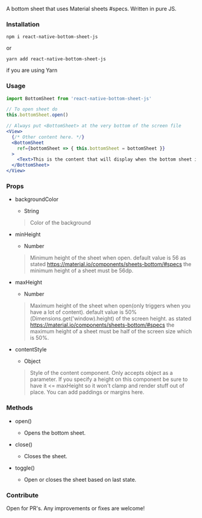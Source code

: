 A bottom sheet that uses Material sheets #specs. Written in pure JS.

### Installation

```
npm i react-native-bottom-sheet-js
```

or

```
yarn add react-native-bottom-sheet-js
```

if you are using Yarn

### Usage

```jsx
import BottomSheet from 'react-native-bottom-sheet-js'

// To open sheet do
this.bottomSheet.open()

// Always put <BottomSheet> at the very bottom of the screen file
<View>
  {/* Other content here. */}
  <BottomSheet
    ref={bottomSheet => { this.bottomSheet = bottomSheet }}
  >
    <Text>This is the content that will display when the bottom sheet is open.</Text>
  </BottomSheet>
</View>
```

### Props

- backgroundColor
  - String
  > Color of the background

- minHeight
  - Number
  > Minimum height of the sheet when open.
  > default value is 56
  > as stated https://material.io/components/sheets-bottom/#specs the minimum height of a sheet must be 56dp.

- maxHeight
  - Number
  > Maximum height of the sheet when open(only triggers when you have a lot of content).
  > default value is 50%(Dimensions.get('window).height) of the screen height.
  > as stated https://material.io/components/sheets-bottom/#specs the maximum height of a sheet must be half of the screen size which is 50%.

- contentStyle
  - Object
  > Style of the content component.
  > Only accepts object as a parameter.
  > If you specify a height on this component be sure to have it <= maxHeight so it won't clamp and render stuff out of place.
  > You can add paddings or margins here.

### Methods

- open()
  - Opens the bottom sheet.

- close()
  - Closes the sheet.

- toggle()
  - Open or closes the sheet based on last state.

### Contribute

Open for PR's. Any improvements or fixes are welcome!